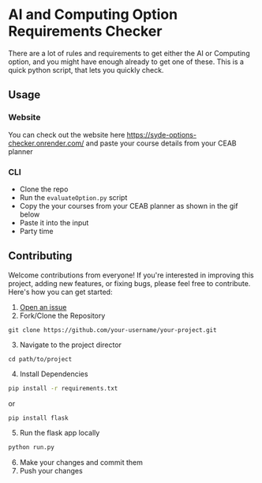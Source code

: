 # AI and Computing Option Requirements Checker

There are a lot of rules and requirements to get either the AI or Computing option, and you might have enough already to get one of these. This is a quick python script, that lets you quickly check.

## Usage
### Website
You can check out the website here https://syde-options-checker.onrender.com/ and paste your course details from your CEAB planner 

### CLI
- Clone the repo
- Run the `evaluateOption.py` script
- Copy the your courses from your CEAB planner as shown in the gif below
- Paste it into the input
- Party time

## Contributing
Welcome contributions from everyone! If you're interested in improving this project, adding new features, or fixing bugs, please feel free to contribute. Here's how you can get started:
1. [Open an issue](https://docs.github.com/en/issues/tracking-your-work-with-issues/using-issues/creating-an-issue) 
2. Fork/Clone the Repository
```
git clone https://github.com/your-username/your-project.git
```

3. Navigate to the project director 
```
cd path/to/project
```
4. Install Dependencies
```bash
pip install -r requirements.txt
```
or 
```bash
pip install flask
```

5. Run the flask app locally
```bash
python run.py
```

6. Make your changes and commit them
7. Push your changes
